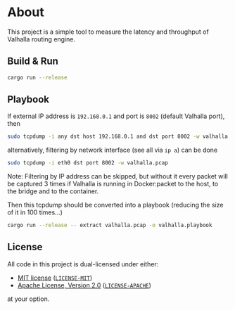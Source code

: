 # About

This project is a simple tool to measure the latency and throughput of Valhalla routing engine.

## Build & Run

```sh
cargo run --release
```

## Playbook

If external IP address is `192.168.0.1` and port is `8002` (default Valhalla port), then

```sh
sudo tcpdump -i any dst host 192.168.0.1 and dst port 8002 -w valhalla.pcap
```

alternatively, filtering by network interface (see all via `ip a`) can be done

```sh
sudo tcpdump -i eth0 dst port 8002 -w valhalla.pcap
```

Note: Filtering by IP address can be skipped, but without it every packet will be captured 3 times if Valhalla is running in Docker:packet to the host, to the bridge and to the container.

Then this tcpdump should be converted into a playbook (reducing the size of it in 100 times...)

```sh
cargo run --release -- extract valhalla.pcap -o valhalla.playbook
```

## License

All code in this project is dual-licensed under either:

- [MIT license](https://opensource.org/licenses/MIT) ([`LICENSE-MIT`](LICENSE-MIT))
- [Apache License, Version 2.0](https://www.apache.org/licenses/LICENSE-2.0) ([`LICENSE-APACHE`](LICENSE-APACHE))

at your option.
